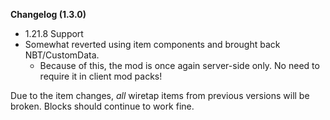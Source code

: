 **Changelog (1.3.0)**

- 1.21.8 Support
- Somewhat reverted using item components and brought back NBT/CustomData.
  - Because of this, the mod is once again server-side only. No need to require it in client mod packs!

Due to the item changes, *all* wiretap items from previous versions will be broken. Blocks should continue to work fine.